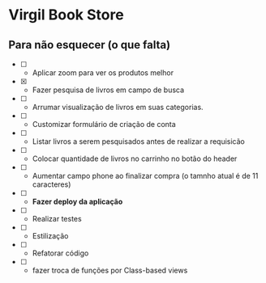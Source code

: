# Virgil Book Store


## Para não esquecer (o que falta)

- [ ] - Aplicar zoom para ver os produtos melhor
- [x] - Fazer pesquisa de livros em campo de busca
- [ ] - Arrumar visualização de livros em suas categorias.
- [ ] - Customizar formulário de criação de conta
- [ ] - Listar livros a serem pesquisados antes de realizar a requisicão
- [ ] - Colocar quantidade de livros no carrinho no botão do header
- [ ] - Aumentar campo phone ao finalizar compra (o tamnho atual é de 11 caracteres)
- [ ] - **Fazer deploy da aplicação**
- [ ] - Realizar testes
- [ ] - Estilização 
- [ ] - Refatorar código
- [ ] - fazer troca de funções por Class-based views 


